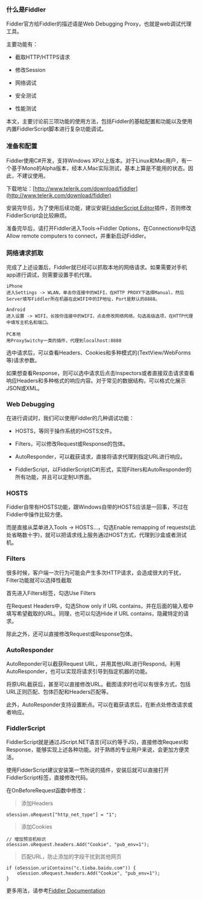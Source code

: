 ### 什么是Fiddler

Fiddler官方给Fiddler的描述语是Web Debugging Proxy，也就是web调试代理工具。

主要功能有：

* 截取HTTP/HTTPS请求

* 修改Session

* 网络调试

* 安全测试

* 性能测试

本文，主要讨论前三项功能的使用方法，包括Fiddler的基础配置和功能以及使用内置FiddlerScript脚本进行复杂功能调试。

### 准备和配置

Fiddler使用C#开发，支持Windows XP以上版本。对于Linux和Mac用户，有一个基于Mono的Alpha版本，经本人Mac实际测试，基本上算是不能用的状态。因此，不建议使用。

下载地址：[http://www.telerik.com/download/fiddler](http://www.telerik.com/download/fiddler)

安装完毕后，为了使用后续功能，建议安装[FiddlerScript Editor](http://www.telerik.com/download/fiddler/fiddlerscript-editor)插件，否则修改FiddlerScript会比较麻烦。

准备完毕后，请打开Fiddler进入Tools->Fiddler Options，在Connections中勾选Allow remote computers to connect，并重新启动Fiddler。

### 网络请求抓取

完成了上述设置后，Fiddler就已经可以抓取本地的网络请求。如果需要对手机app进行调试，则需要设置手机代理。

    iPhone  
    进入Settings -> WLAN，单击你连接中的WIFI，在HTTP PROXY下选择Manual，然后Server填写Fiddler所在机器在此WIFI中的IP地址，Port是默认的8888。

    Android
    进入设置 -> WIFI，长按你连接中的WIFI，点击修改网络网络，勾选高级选项，在HTTP代理中填写主机名和端口。

    PC本地  
    用ProxySwitchy一类的插件，代理到localhost:8888

<!---
![Fiddler Capturing](http://crispgm.github.io/image/fiddler/capturing.png)
--->
选中请求后，可以查看Headers、Cookies和多种模式的(TextView/WebForms等)请求参数。

<!---
![Fiddler Request](http://crispgm.github.io/image/fiddler/request.png)
--->
如果想查看Response，则可以选中请求后点击Inspectors或者直接双击请求查看响应Headers和多种格式的响应内容。对于常见的数据结构，可以格式化展示JSON或XML。

<!---
![Fiddler Response](http://crispgm.github.io/image/fiddler/response.png)
--->

### Web Debugging

在进行调试时，我们可以使用Fiddler的几种调试功能：

* HOSTS，等同于操作系统的HOSTS文件。

* Filters，可以修改Request或Response的包体。

* AutoResponder，可以截获请求，直接将请求代理到指定URL进行响应。

* FiddlerScript，以FiddlerScript(C#)形式，实现Filters和AutoResponder的所有功能，并且可以定制UI界面。

### HOSTS

Fiddler自带有HOSTS功能，跟Windows自带的HOSTS应该是一回事，不过在Fiddler中操作比较方便。

而是直接从菜单进入Tools -> HOSTS...，勾选Enable remapping of requests(此处省略数十字)，就可以把请求线上服务通过HOST方式，代理到沙盒或者测试机。
<!---
![Fiddler Hosts](http://crispgm.github.io/image/fiddler/hosts.png)
--->

### Filters

很多时候，客户端一次行为可能会产生多次HTTP请求，会造成很大的干扰，Filter功能就可以选择性截取

首先进入Filters标签，勾选Use Filters

在Request Headers中，勾选Show only if URL contains，并在后面的输入框中填写希望截取的URL。同理，也可以勾选Hide if URL contains，隐藏特定的请求。

除此之外，还可以直接修改Request或Response包体。
<!---
![Fiddler Filters](http://crispgm.github.io/image/fiddler/filters.png)
--->
### AutoResponder

AutoReponder可以截获Request URL，并用其他URL进行Respond。利用AutoResponder，也可以实现将请求引导到指定机器的功能。

将原URL截获后，甚至可以直接修改URL。截图请求时也可以有很多方式，包括URL正则匹配、包体匹配和Headers匹配等。

此外，AutoResponder支持设置断点。可以在截获请求后，在断点处修改请求或者响应。
<!---
![Fiddler AutoResponder](http://crispgm.github.io/image/fiddler/autoresponder.png)
--->

### FiddlerScript

FiddlerScript就是通过JScript.NET语言(可以约等于JS)，直接修改Request和Response，能够实现上述各种功能。对于熟练的专业用户来说，会更加方便灵活。

使用FidderScript建议安装第一节所说的插件，安装后就可以直接打开FiddlerScript标签，直接修改代码。

在OnBeforeRequest函数中修改：

> 添加Headers

	oSession.oRequest["http_net_type"] = "1";

> 添加Cookies

	// 增加预览机标识
	oSession.oRequest.headers.Add("Cookie", "pub_env=1");

> 匹配URL，防止添加的字段干扰到其他网页

	if (oSession.uriContains("c.tieba.baidu.com")) {  
		oSession.oRequest.headers.Add("Cookie", "pub_env=1");  
	}

更多用法，请参考[Fiddler Documentation](http://docs.telerik.com/fiddler/knowledgebase/fiddlerscript/modifyrequestorresponse)

